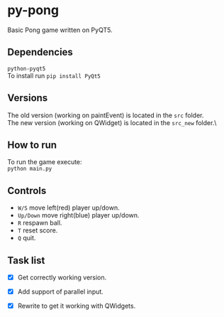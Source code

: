 # py-pong
Basic Pong game written on PyQT5.
## Dependencies
```python-pyqt5```\
To install run ```pip install PyQt5```
## Versions
The old version (working on paintEvent) is located in the ```src``` folder.\
The new version (working on QWidget) is located in the ```src_new``` folder.\

## How to run
To run the game execute:\
```python main.py```
## Controls
- ```W/S``` move left(red) player up/down.
- ```Up/Down``` move right(blue) player up/down.
- ```R``` respawn ball.
- ```T``` reset score.
- ```Q``` quit.
## Task list
- [x] Get correctly working version.
- [x] Add support of parallel input.
- [x] Rewrite to get it working with QWidgets.

